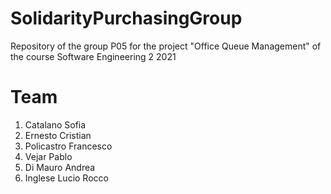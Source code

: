 # SolidarityPurchasingGroup

Repository of the group P05 for the project "Office Queue Management" of the course Software Engineering 2 2021

# Team 
1. Catalano Sofia
2. Ernesto Cristian
3. Policastro Francesco
4. Vejar Pablo
5. Di Mauro Andrea
6. Inglese Lucio Rocco
